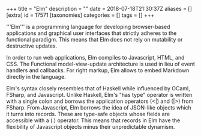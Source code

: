 +++
title = "Elm"
description = ""
date = 2018-07-18T21:30:37Z
aliases = []
[extra]
id = 17571
[taxonomies]
categories = []
tags = []
+++


'''Elm''' is a programming language for developing browser-based applications and graphical user interfaces that strictly adheres to the functional paradigm. This means that Elm does not rely on mutability or destructive updates.

In order to run web applications, Elm compiles to Javascript, HTML, and CSS. The Functional model-view-update architecture is used in lieu of event handlers and callbacks. For right markup, Elm allows to embed Markdown directly in the language.

Elm's syntax closely resembles that of Haskell while influenced by OCaml, FSharp, and Javascript. Unlike Haskell, Elm's "has type" operator is written with a single colon and borrows the application operators (<|) and (|>) from FSharp. From Javascript, Elm borrows the idea of JSON-like objects which it turns into records. These are type-safe objects whose fields are accessible with a (.) operator. This means that records in Elm have the flexibility of Javascript objects minus their unpredictable dynamism.
